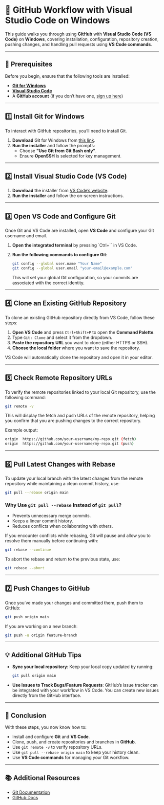 # **🚀 GitHub Workflow with Visual Studio Code on Windows**

This guide walks you through using **GitHub** with **Visual Studio Code (VS Code)** on **Windows**, covering installation, configuration, repository creation, pushing changes, and handling pull requests using **VS Code commands**.

---

## **👥 Prerequisites**

Before you begin, ensure that the following tools are installed:

- **[Git for Windows](https://git-scm.com/download/win)**
- **[Visual Studio Code](https://code.visualstudio.com/Download)**
- A **GitHub account** (if you don’t have one, [sign up here](https://github.com/join))

---

## **1️⃣ Install Git for Windows**

To interact with GitHub repositories, you’ll need to install Git.

1. **Download** Git for Windows from [this link](https://git-scm.com/download/win).
2. **Run the installer** and follow the prompts:
   - Choose **"Use Git from Git Bash only"**.
   - Ensure **OpenSSH** is selected for key management.

---

## **2️⃣ Install Visual Studio Code (VS Code)**

1. **Download** the installer from [VS Code’s website](https://code.visualstudio.com/).
2. **Run the installer** and follow the on-screen instructions.

---

## **3️⃣ Open VS Code and Configure Git**

Once Git and VS Code are installed, open **VS Code** and configure your Git username and email.

1. **Open the integrated terminal** by pressing `Ctrl+\`` in VS Code.
2. **Run the following commands to configure Git**:

   ```bash
   git config --global user.name "Your Name"
   git config --global user.email "your-email@example.com"
   ```

   This will set your global Git configuration, so your commits are associated with the correct identity.

---

## **4️⃣ Clone an Existing GitHub Repository**

To clone an existing GitHub repository directly from VS Code, follow these steps:

1. **Open VS Code** and press `Ctrl+Shift+P` to open the **Command Palette**.
2. Type `Git: Clone` and select it from the dropdown.
3. **Paste the repository URL** you want to clone (either HTTPS or SSH).
4. **Choose the local folder** where you want to save the repository.

VS Code will automatically clone the repository and open it in your editor.

---

## **5️⃣ Check Remote Repository URLs**

To verify the remote repositories linked to your local Git repository, use the following command:

```bash
git remote -v
```

This will display the fetch and push URLs of the remote repository, helping you confirm that you are pushing changes to the correct repository.

Example output:

```bash
origin  https://github.com/your-username/my-repo.git (fetch)
origin  https://github.com/your-username/my-repo.git (push)
```

---

## **6️⃣ Pull Latest Changes with Rebase**

To update your local branch with the latest changes from the remote repository while maintaining a clean commit history, use:

```bash
git pull --rebase origin main
```

### **Why Use `git pull --rebase` Instead of `git pull`?**
- Prevents unnecessary merge commits.
- Keeps a linear commit history.
- Reduces conflicts when collaborating with others.

If you encounter conflicts while rebasing, Git will pause and allow you to resolve them manually before continuing with:

```bash
git rebase --continue
```

To abort the rebase and return to the previous state, use:

```bash
git rebase --abort
```

---

## **7️⃣ Push Changes to GitHub**

Once you’ve made your changes and committed them, push them to GitHub:

```bash
git push origin main
```

If you are working on a new branch:

```bash
git push -u origin feature-branch
```

---

## **💡 Additional GitHub Tips**

- **Sync your local repository**: Keep your local copy updated by running:
  ```bash
  git pull origin main
  ```
- **Use Issues to Track Bugs/Feature Requests**: GitHub’s issue tracker can be integrated with your workflow in VS Code. You can create new issues directly from the GitHub interface.

---

## **🎯 Conclusion**

With these steps, you now know how to:

- Install and configure **Git** and **VS Code**.
- Clone, push, and create repositories and branches in **GitHub**.
- Use `git remote -v` to verify repository URLs.
- Use `git pull --rebase origin main` to keep your history clean.
- Use **VS Code commands** for managing your Git workflow.

---

## **📚 Additional Resources**

- [Git Documentation](https://git-scm.com/doc)
- [GitHub Docs](https://docs.github.com/)

